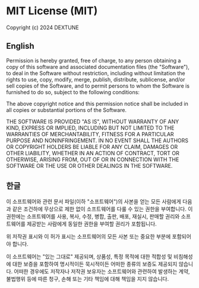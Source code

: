 # MIT License (MIT)

Copyright (c) 2024 DEXTUNE

## English
Permission is hereby granted, free of charge, to any person obtaining a copy of this software and associated documentation files (the "Software"), to deal in the Software without restriction, including without limitation the rights to use, copy, modify, merge, publish, distribute, sublicense, and/or sell copies of the Software, and to permit persons to whom the Software is furnished to do so, subject to the following conditions:

The above copyright notice and this permission notice shall be included in all copies or substantial portions of the Software.

THE SOFTWARE IS PROVIDED "AS IS", WITHOUT WARRANTY OF ANY KIND, EXPRESS OR IMPLIED, INCLUDING BUT NOT LIMITED TO THE WARRANTIES OF MERCHANTABILITY, FITNESS FOR A PARTICULAR PURPOSE AND NONINFRINGEMENT. IN NO EVENT SHALL THE AUTHORS OR COPYRIGHT HOLDERS BE LIABLE FOR ANY CLAIM, DAMAGES OR OTHER LIABILITY, WHETHER IN AN ACTION OF CONTRACT, TORT OR OTHERWISE, ARISING FROM, OUT OF OR IN CONNECTION WITH THE SOFTWARE OR THE USE OR OTHER DEALINGS IN THE SOFTWARE.

## 한글
이 소프트웨어와 관련 문서 파일(이하 "소프트웨어")의 사본을 얻는 모든 사람에게 다음과 같은 조건하에 무상으로 제한 없이 소프트웨어를 다룰 수 있는 권한을 부여합니다. 이 권한에는 소프트웨어를 사용, 복사, 수정, 병합, 출판, 배포, 재실시, 판매할 권리와 소프트웨어를 제공받는 사람에게 동일한 권한을 부여할 권리가 포함됩니다.

위 저작권 표시와 이 허가 표시는 소프트웨어의 모든 사본 또는 중요한 부분에 포함되어야 합니다.

이 소프트웨어는 "있는 그대로" 제공되며, 상품성, 특정 목적에 대한 적합성 및 비침해성에 대한 보증을 포함하여 명시적이든 묵시적이든 어떠한 종류의 보증도 제공되지 않습니다. 어떠한 경우에도 저작자나 저작권 보유자는 소프트웨어와 관련하여 발생하는 계약, 불법행위 등에 따른 청구, 손해 또는 기타 책임에 대해 책임을 지지 않습니다.